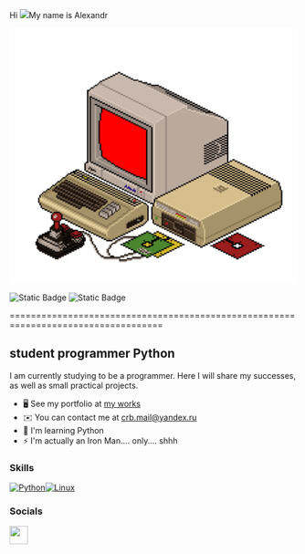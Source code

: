 Hi ![](https://user-images.githubusercontent.com/18350557/176309783-0785949b-9127-417c-8b55-ab5a4333674e.gif)My name is Alexandr

<img src= "https://github.com/AlexandrSharapov/AlexandrSharapov/blob/main/8TEbRyq7c.gif" alt="The Unlimited" width="600">


![Static Badge](https://img.shields.io/badge/py-python-blue?style=social&logo=python)
![Static Badge](https://img.shields.io/badge/-pycharm-black?style=social&logo=pycharm&logoColor=%23000000)

===================================================================================

student programmer Python
-------------------------

I am currently studying to be a programmer. Here I will share my successes, as well as small practical projects.

* 🖥️ See my portfolio at [my works](http://github.com/AlexandrSharapov?tab=repositories)
* ✉️ You can contact me at [crb.mail@yandex.ru](mailto:crb.mail@yandex.ru)
* 🧠 I'm learning Python
* ⚡ I'm actually an Iron Man.... only.... shhh

### Skills


<p align="left">
<a href="https://www.python.org/" target="_blank" rel="noreferrer"><img src="https://raw.githubusercontent.com/danielcranney/readme-generator/main/public/icons/skills/python-colored.svg" width="36" height="36" alt="Python" /></a><a href="https://www.linux.org" target="_blank" rel="noreferrer"><img src="https://raw.githubusercontent.com/danielcranney/readme-generator/main/public/icons/skills/linux-colored.svg" width="36" height="36" alt="Linux" /></a>
</p>


### Socials

<p align="left"> <a href="https://www.github.com/AlexandrSharapov" target="_blank" rel="noreferrer"> <picture> <source media="(prefers-color-scheme: dark)" srcset="https://raw.githubusercontent.com/danielcranney/readme-generator/main/public/icons/socials/github-dark.svg" /> <source media="(prefers-color-scheme: light)" srcset="https://raw.githubusercontent.com/danielcranney/readme-generator/main/public/icons/socials/github.svg" /> <img src="https://raw.githubusercontent.com/danielcranney/readme-generator/main/public/icons/socials/github.svg" width="32" height="32" /> </picture> </a></p>
